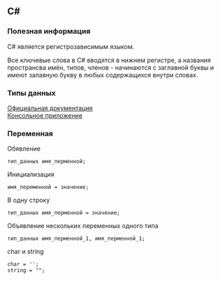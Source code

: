 ## C#


### Полезная информация

C# является регистрозависимым языком.

Все ключевые слова в C# вводятся в нижнем регистре, а названия пространсва имён, типов, членов - начинаются с заглавной буквы и имеют залавную букву в любых содержащихся внутри словах.


### Типы данных

[Официальная документация](https://docs.microsoft.com/ru-ru/dotnet/csharp/language-reference/keywords/built-in-types-table)  
[Консольное приложение](https://github.com/PinkDeer/ConsoleApps/tree/master/DataTypes)


### Переменная

Обявление
```
тип_данных имя_перменной;
```
Инициализация
```
имя_переменной = значение;
```
В одну строку
```
тип_данных имя_перменной = значение;
```
Объявление нескольких переменных одного типа
```
тип_данных имя_перменной_1, имя_перменной_1;
```
char и string
```
char = '';
string = "";
```
